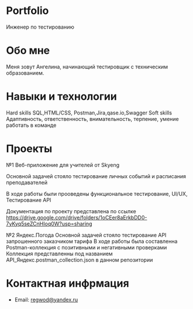 # Portfolio
Инженер по тестированию
# Обо мне
Меня зовут Ангелина, начинающий тестировщик с техническим образованием.
# Навыки и технологии
Hard skills
SQL,HTML/CSS,
Postman,Jira,qase.io,Swagger
Soft skills
Адаптивность, ответственность, внимательность, терпение, умение работать в команде
# Проекты
№1 Веб-приложение для учителей от Skyeng

Основной задачей стояло тестирование личных событий и расписания преподавателей

В ходе работы были прооведены функциональное тестирование, UI/UX, Тестирование API

Документация по проекту представлена по ссылке https://drive.google.com/drive/folders/1oCEer8aErkbDD0-7yKyq5seZCnHIoq0W?usp=sharing

№2 Яндекс.Погода
Основной задачей стояло тестирование API запрошенного заказчиком тарифа
В ходе работы была составленна Postman-коллекция с позитивными и негативными проверками
Коллекция представленны под названием API_Яндекс.postman_collection.json в данном репозитории

# Контактная инфрмация
- Email: regwod@yandex.ru
